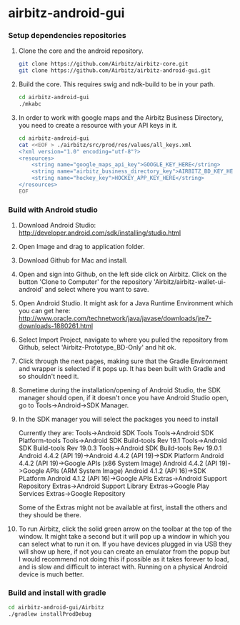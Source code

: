 airbitz-android-gui
=========================

### Setup dependencies repositories

1. Clone the core and the android repository.

    ```bash
    git clone https://github.com/Airbitz/airbitz-core.git
    git clone https://github.com/Airbitz/airbitz-android-gui.git
    ```

1. Build the core. This requires swig and ndk-build to be in your path.

    ```bash
    cd airbitz-android-gui
    ./mkabc
    ```

1.  In order to work with google maps and the Airbitz Business Directory, you
    need to create a resource with your API keys in it.

    ```bash
    cd airbitz-android-gui
    cat <<EOF > ./airbitz/src/prod/res/values/all_keys.xml
    <?xml version="1.0" encoding="utf-8"?>
    <resources>
        <string name="google_maps_api_key">GOOGLE_KEY_HERE</string>
        <string name="airbitz_business_directory_key">AIRBITZ_BD_KEY_HERE</string>
        <string name="hockey_key">HOCKEY_APP_KEY_HERE</string>
    </resources>
    EOF
    ```

### Build with Android studio

1. Download Android Studio: http://developer.android.com/sdk/installing/studio.html
1. Open Image and drag to application folder.
1. Download Github for Mac and install.
1. Open and sign into Github, on the left side click on Airbitz.  Click on the button 'Clone to Computer' for the repository 'Airbitz/airbitz-wallet-ui-android' and select where you want to save.
1. Open Android Studio.  It might ask for a Java Runtime Environment which you can get here: http://www.oracle.com/technetwork/java/javase/downloads/jre7-downloads-1880261.html
1. Select Import Project, navigate to where you pulled the repository from Github, select 'Airbitz-Prototype_BD-Only' and hit ok.
1. Click through the next pages, making sure that the Gradle Environment and wrapper is selected if it pops up. It has been built with Gradle and so shouldn't need it.
1. Sometime during the installation/opening of Android Studio, the SDK manager should open, if it doesn't once you have Android Studio open, go to Tools->Android->SDK Manager.
1. In the SDK manager you will select the packages you need to install

   Currently they are: 
   Tools->Android SDK Tools
   Tools->Android SDK Platform-tools
   Tools->Android SDK Build-tools Rev  19.1
   Tools->Android SDK Build-tools Rev  19.0.3
   Tools->Android SDK Build-tools Rev  19.0.1
   Android 4.4.2 (API 19)->Android 4.4.2 (API 19)->SDK Platform
   Android 4.4.2 (API 19)->Google APIs (x86 System Image)
   Android 4.4.2 (API 19)->Google APIs (ARM System Image)
   Android 4.1.2 (API 16)->SDK PLatform
   Android 4.1.2 (API 16)->Google APIs
   Extras->Android Support Repository
   Extras->Android Support Library
   Extras->Google Play Services
   Extras->Google Repository

   Some of the Extras might not be available at first, install the others and they should be there.
    
1. To run Airbitz, click the solid green arrow on the toolbar at the top of the
   window. It might take a second but it will pop up a window in which you can
   select what to run it on.  If you have devices plugged in via USB they will
   show up here, if not you can create an emulator from the popup but I would
   recommend not doing this if possible as it takes forever to load, and is
   slow and difficult to interact with. Running on a physical Android device is
   much better.

### Build and install with gradle

```bash
cd airbitz-android-gui/Airbitz
./gradlew installProdDebug
```
